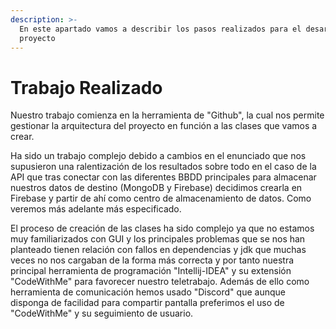 ```yaml
---
description: >-
  En este apartado vamos a describir los pasos realizados para el desarrollo del
  proyecto
---
```


# Trabajo Realizado

Nuestro trabajo comienza en la herramienta de "Github", la cual nos permite gestionar la arquitectura del proyecto en función a las clases que vamos a crear.

Ha sido un trabajo complejo debido a cambios en el enunciado que nos supusieron una ralentización de los resultados sobre todo en el caso de la API que tras conectar con las diferentes BBDD principales para almacenar nuestros datos de destino (MongoDB y Firebase) decidimos crearla en Firebase y partir de ahí como centro de almacenamiento de datos. Como veremos más adelante más especificado.

El proceso de creación de las clases ha sido complejo ya que no estamos muy familiarizados con GUI y los principales problemas que se nos han planteado tienen relación con fallos en dependencias y jdk que muchas veces no nos cargaban de la forma más correcta y por tanto nuestra principal herramienta de programación "Intellij-IDEA" y su extensión "CodeWithMe" para favorecer nuestro teletrabajo. Además de ello como herramienta de comunicación hemos usado "Discord" que aunque disponga de facilidad para compartir pantalla preferimos el uso de "CodeWithMe" y su seguimiento de usuario.

